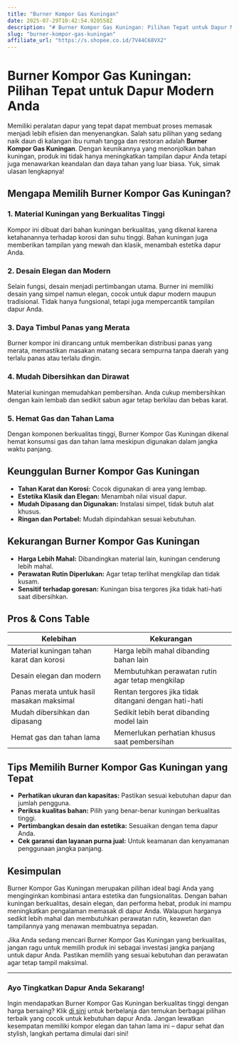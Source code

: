```yaml
---
title: "Burner Kompor Gas Kuningan"
date: 2025-07-29T10:42:54.920558Z
description: "# Burner Kompor Gas Kuningan: Pilihan Tepat untuk Dapur Modern Anda..."
slug: "burner-kompor-gas-kuningan"
affiliate_url: "https://s.shopee.co.id/7V44C68VX2"
---
```

# Burner Kompor Gas Kuningan: Pilihan Tepat untuk Dapur Modern Anda

Memiliki peralatan dapur yang tepat dapat membuat proses memasak menjadi lebih efisien dan menyenangkan. Salah satu pilihan yang sedang naik daun di kalangan ibu rumah tangga dan restoran adalah **Burner Kompor Gas Kuningan**. Dengan keunikannya yang menonjolkan bahan kuningan, produk ini tidak hanya meningkatkan tampilan dapur Anda tetapi juga menawarkan keandalan dan daya tahan yang luar biasa. Yuk, simak ulasan lengkapnya!

## Mengapa Memilih Burner Kompor Gas Kuningan?

### 1. Material Kuningan yang Berkualitas Tinggi
Kompor ini dibuat dari bahan kuningan berkualitas, yang dikenal karena ketahanannya terhadap korosi dan suhu tinggi. Bahan kuningan juga memberikan tampilan yang mewah dan klasik, menambah estetika dapur Anda.

### 2. Desain Elegan dan Modern
Selain fungsi, desain menjadi pertimbangan utama. Burner ini memiliki desain yang simpel namun elegan, cocok untuk dapur modern maupun tradisional. Tidak hanya fungsional, tetapi juga mempercantik tampilan dapur Anda.

### 3. Daya Timbul Panas yang Merata
Burner kompor ini dirancang untuk memberikan distribusi panas yang merata, memastikan masakan matang secara sempurna tanpa daerah yang terlalu panas atau terlalu dingin.

### 4. Mudah Dibersihkan dan Dirawat
Material kuningan memudahkan pembersihan. Anda cukup membersihkan dengan kain lembab dan sedikit sabun agar tetap berkilau dan bebas karat.

### 5. Hemat Gas dan Tahan Lama
Dengan komponen berkualitas tinggi, Burner Kompor Gas Kuningan dikenal hemat konsumsi gas dan tahan lama meskipun digunakan dalam jangka waktu panjang.

## Keunggulan Burner Kompor Gas Kuningan

- **Tahan Karat dan Korosi:** Cocok digunakan di area yang lembap.
- **Estetika Klasik dan Elegan:** Menambah nilai visual dapur.
- **Mudah Dipasang dan Digunakan:** Instalasi simpel, tidak butuh alat khusus.
- **Ringan dan Portabel:** Mudah dipindahkan sesuai kebutuhan.

## Kekurangan Burner Kompor Gas Kuningan

- **Harga Lebih Mahal:** Dibandingkan material lain, kuningan cenderung lebih mahal.
- **Perawatan Rutin Diperlukan:** Agar tetap terlihat mengkilap dan tidak kusam.
- **Sensitif terhadap goresan:** Kuningan bisa tergores jika tidak hati-hati saat dibersihkan.

## Pros & Cons Table

| **Kelebihan** | **Kekurangan** |
|----------------|----------------|
| Material kuningan tahan karat dan korosi | Harga lebih mahal dibanding bahan lain |
| Desain elegan dan modern | Membutuhkan perawatan rutin agar tetap mengkilap |
| Panas merata untuk hasil masakan maksimal | Rentan tergores jika tidak ditangani dengan hati-hati |
| Mudah dibersihkan dan dipasang | Sedikit lebih berat dibanding model lain |
| Hemat gas dan tahan lama | Memerlukan perhatian khusus saat pembersihan |

## Tips Memilih Burner Kompor Gas Kuningan yang Tepat

- **Perhatikan ukuran dan kapasitas:** Pastikan sesuai kebutuhan dapur dan jumlah pengguna.
- **Periksa kualitas bahan:** Pilih yang benar-benar kuningan berkualitas tinggi.
- **Pertimbangkan desain dan estetika:** Sesuaikan dengan tema dapur Anda.
- **Cek garansi dan layanan purna jual:** Untuk keamanan dan kenyamanan penggunaan jangka panjang.

## Kesimpulan

Burner Kompor Gas Kuningan merupakan pilihan ideal bagi Anda yang menginginkan kombinasi antara estetika dan fungsionalitas. Dengan bahan kuningan berkualitas, desain elegan, dan performa hebat, produk ini mampu meningkatkan pengalaman memasak di dapur Anda. Walaupun harganya sedikit lebih mahal dan membutuhkan perawatan rutin, keawetan dan tampilannya yang menawan membuatnya sepadan.

Jika Anda sedang mencari Burner Kompor Gas Kuningan yang berkualitas, jangan ragu untuk memilih produk ini sebagai investasi jangka panjang untuk dapur Anda. Pastikan memilih yang sesuai kebutuhan dan perawatan agar tetap tampil maksimal.

---

### Ayo Tingkatkan Dapur Anda Sekarang!

Ingin mendapatkan Burner Kompor Gas Kuningan berkualitas tinggi dengan harga bersaing? Klik [di sini](https://s.shopee.co.id/7V44C68VX2) untuk berbelanja dan temukan berbagai pilihan terbaik yang cocok untuk kebutuhan dapur Anda. Jangan lewatkan kesempatan memiliki kompor elegan dan tahan lama ini – dapur sehat dan stylish, langkah pertama dimulai dari sini!